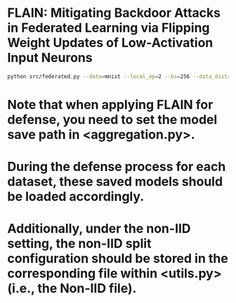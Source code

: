 # FLAIN: Mitigating Backdoor Attacks in Federated Learning via Flipping Weight Updates of Low-Activation Input Neurons

```bash
python src/federated.py --data=mnist --local_ep=2 --bs=256 --data_distribution=non_iid --num_agents=50 --train_rounds=200 --backdoor_frac=0.2  --poison_frac=0.5
```
# Note that when applying FLAIN for defense, you need to set the model save path in <aggregation.py>. 
# During the defense process for each dataset, these saved models should be loaded accordingly. 
# Additionally, under the non-IID setting, the non-IID split configuration should be stored in the corresponding file within <utils.py> (i.e., the Non-IID file).



